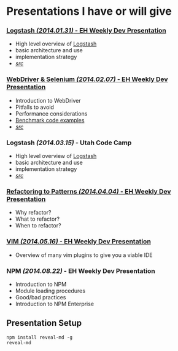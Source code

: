 Presentations I have or will give
=================================

### [Logstash _(2014.01.31)_ - EH Weekly Dev Presentation](https://www.youtube.com/watch?v=U3m0jKygAqU)

* High level overview of [Logstash](http://logstash.net/)
* basic architecture and use
* implementation strategy
* [_src_](https://github.com/mtscout6/my-presentations/tree/weekly-work-presentations-logstash)

### [WebDriver & Selenium _(2014.02.07)_ - EH Weekly Dev Presentation](https://www.youtube.com/watch?v=mZOTCF3EXug#t=318)

* Introduction to WebDriver
* Pitfalls to avoid
* Performance considerations
* [Benchmark code examples](https://github.com/mtscout6/Serenity/tree/benchmark/src/Serenity.Testing/WebDriver/Benchmarks)
* [_src_](https://github.com/mtscout6/my-presentations/tree/weekly-work-presentations-webdriver)

### Logstash _(2014.03.15)_ - Utah Code Camp

* High level overview of [Logstash](http://logstash.net/)
* basic architecture and use
* implementation strategy
* [_src_](https://github.com/mtscout6/my-presentations/)

### [Refactoring to Patterns _(2014.04.04)_ - EH Weekly Dev Presentation](https://www.youtube.com/watch?v=uZ8fH550rXM)

* Why refactor?
* What to refactor?
* When to refactor?

### [VIM _(2014.05.16)_ - EH Weekly Dev Presentation](https://www.youtube.com/watch?v=EkImFaT4NUo)

* Overview of many vim plugins to give you a viable IDE

### NPM _(2014.08.22)_ - EH Weekly Dev Presentation

* Introduction to NPM
* Module loading procedures
* Good/bad practices
* Introduction to NPM Enterprise

## Presentation Setup

```
npm install reveal-md -g
reveal-md
```
